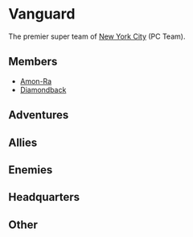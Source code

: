 # Vanguard
The premier super team of [New York City](/locations/New_York_City.md) (PC Team).

## Members
- [Amon-Ra](/player_characters/Amon-Ra.md)
- [Diamondback](/player_characters/Diamondback.md)

## Adventures


## Allies


## Enemies


## Headquarters


## Other
